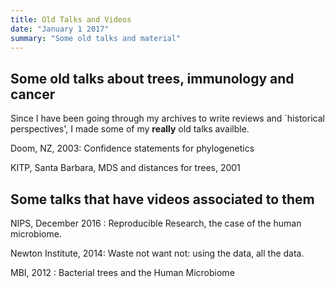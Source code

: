 ```yaml
---
title: Old Talks and Videos
date: "January 1 2017"
summary: "Some old talks and material"
---
```


## Some old talks about trees, immunology and cancer

Since I have been going through my archives to write reviews
and `historical perspectives', I made some of my **really** old
talks availble.

<!--more-->

Doom, NZ, 2003: Confidence statements for phylogenetics
[<i class="fa fa-file-pdf-o" style="font-size:24px;color:orange"></i>](https://www.dropbox.com/s/cls9c9e7zic8rwc/whitianga.pdf?dl=0)

KITP, Santa Barbara, MDS and distances for trees, 2001[<i class="fa fa-file-pdf-o" style="font-size:24px;color:orange"></i>](https://www.dropbox.com/s/tvhym66x4ryzxzf/Holmes_KITP_May2001.pdf?dl=0)

## Some talks that have videos associated to them





NIPS, December 2016 : Reproducible Research, the case of the human microbiome.
[<i class="fa fa-file-movie-o" style="font-size:24px;color:red"></i>](
https://channel9.msdn.com/Events/Neural-Information-Processing-Systems-Conference/Neural-Information-Processing-Systems-Conference-NIPS-2016/Reproducible-Research-the-Case-of-the-Human-Microbiome)



Newton Institute, 2014: Waste not want not: using the data, all the data.
[<i class="fa fa-file-movie-o" style="font-size:24px;color:red"></i>](https://www.newton.ac.uk/seminar/20140328114512301)


MBI, 2012 : Bacterial trees and the Human Microbiome
[<i class="fa fa-file-movie-o" style="font-size:24px;color:red"></i>](https://mbi.osu.edu/video/player/?id=1120&title=Bacterial+trees+in+the+Human+Microbiome)


